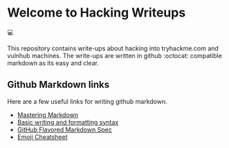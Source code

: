 # Welcome to Hacking Writeups

:computer:

This repository contains write-ups about hacking into tryhackme.com and vulnhub machines.
The write-ups are written in github :octocat: compatible markdown as its easy and clear.

## Github Markdown links

Here are a few useful links for writing github markdown.

* [Mastering Markdown](https://guides.github.com/features/mastering-markdown/)
* [Basic writing and formatting syntax](https://docs.github.com/en/github/writing-on-github/basic-writing-and-formatting-syntax)
* [GitHub Flavored Markdown Spec](https://github.github.com/gfm/)
* [Emoji Cheatsheet](https://github.com/ikatyang/emoji-cheat-sheet/blob/master/README.md)